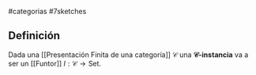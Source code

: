 #categorias #7sketches 
## Definición

Dada una [[Presentación Finita de una categoría]] $\mathcal{C}$ una **$\mathcal{C}$-instancia** va a ser un [[Funtor]] $I:\mathcal{C}\to \text{Set}$.